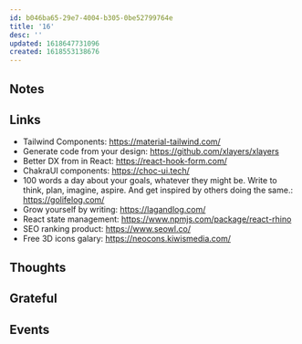 ```yaml
---
id: b046ba65-29e7-4004-b305-0be52799764e
title: '16'
desc: ''
updated: 1618647731096
created: 1618553138676
---
```


## Notes

## Links

- Tailwind Components: https://material-tailwind.com/
- Generate code from your design: https://github.com/xlayers/xlayers
- Better DX from in React: https://react-hook-form.com/
- ChakraUI components: https://choc-ui.tech/
- 100 words a day about your goals, whatever they might be. Write to
  think, plan, imagine, aspire. And get inspired by others doing the
  same.: https://golifelog.com/
- Grow yourself by writing: https://lagandlog.com/
- React state management: https://www.npmjs.com/package/react-rhino
- SEO ranking product: https://www.seowl.co/
- Free 3D icons galary: https://neocons.kiwismedia.com/

## Thoughts

## Grateful

## Events
